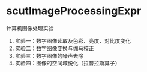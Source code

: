 scutImageProcessingExpr
=======================

计算机图像处理实验

1. 实验一：数字图像读取及色彩、亮度、对比度变化
2. 实验二：数字图像变换与伽马校正
3. 实验三：数字图像的噪声去除
4. 实验四：图像的空间域锐化（拉普拉斯算子）